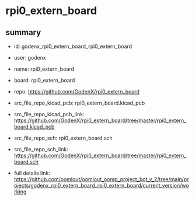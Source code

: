 # rpi0_extern_board
 
## summary 
* id: godenx_rpi0_extern_board_rpi0_extern_board
* user: godenx
* name: rpi0_extern_board
* board: rpi0_extern_board
* repo: https://github.com/GodenX/rpi0_extern_board
* src_file_repo_kicad_pcb: rpi0_extern_board.kicad_pcb
* src_file_repo_kicad_pcb_link: https://github.com/GodenX/rpi0_extern_board/tree/master/rpi0_extern_board.kicad_pcb


* src_file_repo_sch: rpi0_extern_board.sch
* src_file_repo_sch_link: https://github.com/GodenX/rpi0_extern_board/tree/master/rpi0_extern_board.sch
* full details link: https://github.com/oomlout/oomlout_oomp_project_bot_v_2/tree/main/projects/godenx_rpi0_extern_board_rpi0_extern_board/current_version/working  







